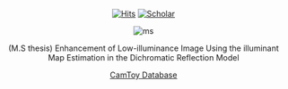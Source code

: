 <div align=center>

[![Hits](https://hits.seeyoufarm.com/api/count/incr/badge.svg?url=https%3A%2F%2Fgithub.com%2FOdin-son&count_bg=%2379C83D&title_bg=%23555555&icon=&icon_color=%23E7E7E7&title=hits&edge_flat=false)](https://hits.seeyoufarm.com)
[![Scholar](https://img.shields.io/badge/Pub-white?logo=Google-Scholar&style=plastic?link=https://bit.ly/2TKykSd&link=https://bit.ly/2TKykSd)](https://bit.ly/2TKykSd)

![ms](enhancement.gif) <br>

(M.S thesis) Enhancement of Low-illuminance Image Using the illuminant Map Estimation in the Dichromatic Reflection Model
 
[CamToy Database](http://web4.cs.ucl.ac.uk/staff/g.brostow/MotionSegRecData/index_draft01.html)

</div>
<!--
**Odin-son/Odin-son** is a ✨ _special_ ✨ repository because its `README.md` (this file) appears on your GitHub profile.
### Interest
 - Computer Vision, Machine Learning, Deep Learning, Linux, Python

Here are some ideas to get you started:

- 🔭 I’m currently working on ...
- 🌱 I’m currently learning ...
- 👯 I’m looking to collaborate on ...
- 🤔 I’m looking for help with ...
- 💬 Ask me about ...
- 📫 How to reach me: ...
- 😄 Pronouns: ...
- ⚡ Fun fact: ...
-->
